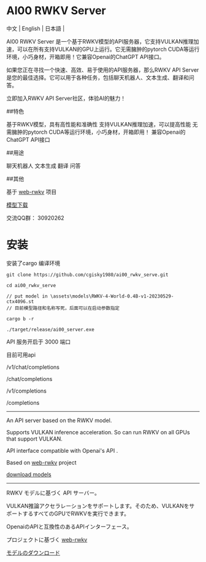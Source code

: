 # AI00 RWKV Server
中文  |  English  |  日本語 | 


AI00 RWKV Server 是一个基于RWKV模型的API服务器，它支持VULKAN推理加速，可以在所有支持VULKAN的GPU上运行。它无需臃肿的pytorch CUDA等运行环境，小巧身材，开箱即用！它兼容Openai的ChatGPT API接口。

如果您正在寻找一个快速、高效、易于使用的API服务器，那么RWKV API Server是您的最佳选择。它可以用于各种任务，包括聊天机器人、文本生成、翻译和问答。

立即加入RWKV API Server社区，体验AI的魅力！

##特色

基于RWKV模型，具有高性能和准确性
支持VULKAN推理加速，可以提高性能
无需臃肿的pytorch CUDA等运行环境，小巧身材，开箱即用！
兼容Openai的ChatGPT API接口

##用途

聊天机器人
文本生成
翻译
问答

##其他

基于 [web-rwkv](https://github.com/cryscan/web-rwkv) 项目

[模型下载](https://huggingface.co/cgisky/RWKV-safetensors-fp16)

交流QQ群： 30920262

# 安装

安装了cargo 编译环境

```
git clone https://github.com/cgisky1980/ai00_rwkv_serve.git

cd ai00_rwkv_serve

// put model in \assets\models\RWKV-4-World-0.4B-v1-20230529-ctx4096.st
// 目前模型路径和名称写死，后面可以在启动参数指定

cargo b -r

./target/release/ai00_server.exe

```

API 服务开启于 3000 端口

目前可用api

/v1/chat/completions

/chat/completions

/v1/completions

/completions

------

An API server based on the RWKV model.

Supports VULKAN inference acceleration. So can run RWKV on all GPUs that support VULKAN.

API interface compatible with Openai's API .

Based on  [web-rwkv](https://github.com/cryscan/web-rwkv)  project

[download models](https://huggingface.co/cgisky/RWKV-safetensors-fp16)

------

RWKV モデルに基づく API サーバー。

VULKAN推論アクセラレーションをサポートします。そのため、VULKANをサポートするすべてのGPUでRWKVを実行できます。

OpenaiのAPIと互換性のあるAPIインターフェース。

プロジェクトに基づく [web-rwkv](https://github.com/cryscan/web-rwkv) 

[モデルのダウンロード](https://huggingface.co/cgisky/RWKV-safetensors-fp16)

